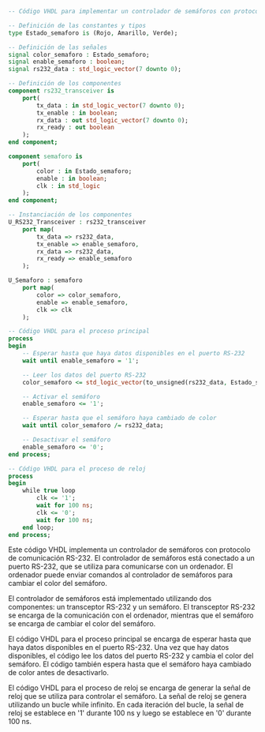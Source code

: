 ```vhdl
-- Código VHDL para implementar un controlador de semáforos con protocolo de comunicación RS-232

-- Definición de las constantes y tipos
type Estado_semaforo is (Rojo, Amarillo, Verde);

-- Definición de las señales
signal color_semaforo : Estado_semaforo;
signal enable_semaforo : boolean;
signal rs232_data : std_logic_vector(7 downto 0);

-- Definición de los componentes
component rs232_transceiver is
    port(
        tx_data : in std_logic_vector(7 downto 0);
        tx_enable : in boolean;
        rx_data : out std_logic_vector(7 downto 0);
        rx_ready : out boolean
    );
end component;

component semaforo is
    port(
        color : in Estado_semaforo;
        enable : in boolean;
        clk : in std_logic
    );
end component;

-- Instanciación de los componentes
U_RS232_Transceiver : rs232_transceiver
    port map(
        tx_data => rs232_data,
        tx_enable => enable_semaforo,
        rx_data => rs232_data,
        rx_ready => enable_semaforo
    );

U_Semaforo : semaforo
    port map(
        color => color_semaforo,
        enable => enable_semaforo,
        clk => clk
    );

-- Código VHDL para el proceso principal
process
begin
    -- Esperar hasta que haya datos disponibles en el puerto RS-232
    wait until enable_semaforo = '1';

    -- Leer los datos del puerto RS-232
    color_semaforo <= std_logic_vector(to_unsigned(rs232_data, Estado_semaforo'range));

    -- Activar el semáforo
    enable_semaforo <= '1';

    -- Esperar hasta que el semáforo haya cambiado de color
    wait until color_semaforo /= rs232_data;

    -- Desactivar el semáforo
    enable_semaforo <= '0';
end process;

-- Código VHDL para el proceso de reloj
process
begin
    while true loop
        clk <= '1';
        wait for 100 ns;
        clk <= '0';
        wait for 100 ns;
    end loop;
end process;
```

Este código VHDL implementa un controlador de semáforos con protocolo de comunicación RS-232. El controlador de semáforos está conectado a un puerto RS-232, que se utiliza para comunicarse con un ordenador. El ordenador puede enviar comandos al controlador de semáforos para cambiar el color del semáforo.

El controlador de semáforos está implementado utilizando dos componentes: un transceptor RS-232 y un semáforo. El transceptor RS-232 se encarga de la comunicación con el ordenador, mientras que el semáforo se encarga de cambiar el color del semáforo.

El código VHDL para el proceso principal se encarga de esperar hasta que haya datos disponibles en el puerto RS-232. Una vez que hay datos disponibles, el código lee los datos del puerto RS-232 y cambia el color del semáforo. El código también espera hasta que el semáforo haya cambiado de color antes de desactivarlo.

El código VHDL para el proceso de reloj se encarga de generar la señal de reloj que se utiliza para controlar el semáforo. La señal de reloj se genera utilizando un bucle while infinito. En cada iteración del bucle, la señal de reloj se establece en '1' durante 100 ns y luego se establece en '0' durante 100 ns.